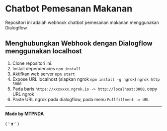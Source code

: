 # Chatbot Pemesanan Makanan

Repositori ini adalah webhook chatbot pemesanan makanan menggunakan Dialogflow.

## Menghubungkan Webhook dengan Dialogflow menggunakan localhost

1. Clone repositori ini.
2. Install dependencies `npm install`
3. Aktifkan web server `npm start`
4. Expose URL localhost (siapkan ngrok `npm install -g ngrok`) `ngrok http 3000`
5. Pada baris `https://xxxxxxx.ngrok.io -> http://localhost:3000`, copy URL ngrok
6. Paste URL ngrok pada dialogflow, pada menu `Fullfillment -> URL`

---

**Made by MTPNDA** 

( ᵔ ᴥ ᵔ )